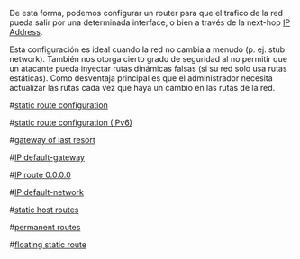 De esta forma, podemos configurar un router para que el trafico de la red pueda salir por una determinada interface, o bien a través de la next-hop [IP Address](../../NetWarriors/IP%20Address.md). 

Esta configuración es ideal cuando la red no cambia a menudo (p. ej. stub network). También nos otorga cierto grado de seguridad al no permitir que un atacante pueda inyectar rutas dinámicas falsas (si su red solo usa rutas estáticas).
Como desventaja principal es que el administrador necesita actualizar las rutas cada vez que haya un cambio en las rutas de la red. 

#[static route configuration](Project/Networking/CCNA-notas/Routing/Dynamic/static%20route%20configuration.md)

#[static route configuration (IPv6)](Project/Networking/CCNA-notas/Routing/Dynamic/static%20route%20configuration%20(IPv6).md)

#[gateway of last resort](Project/Networking/CCNA-notas/Routing/Dynamic/gateway%20of%20last%20resort.md)

#[IP default-gateway](Project/Networking/CCNA-notas/Routing/Dynamic/IP%20default-gateway.md)

#[IP route 0.0.0.0](Project/Networking/CCNA-notas/Routing/Dynamic/IP%20route%200.0.0.0.md) 

#[IP default-network](Project/Networking/CCNA-notas/Routing/Dynamic/IP%20default-network.md)

#[static host routes](Project/Networking/CCNA-notas/Routing/Dynamic/static%20host%20routes.md)

#[permanent routes](Project/Networking/CCNA-notas/Routing/Dynamic/permanent%20routes.md)

#[floating static route](Project/Networking/CCNA-notas/Routing/Dynamic/floating%20static%20route.md)